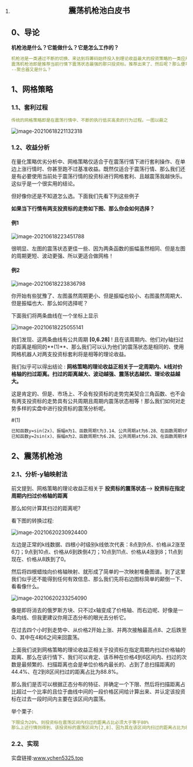 1. <center>
     <h2>
       震荡机枪池白皮书
     </h2>
   </center>

   ## 0、导论

   **机枪池是什么？它能做什么？它是怎么工作的？**

   

   ```yaml
   机枪池是一类通过不断的切换、来达到将筹码始终投入到理论收益最大的投资策略的一类应用程序、它对于提高用户收益是显而易见的、不同的机枪池通过其各自的推荐算法从而始终计算出理论收益最大的那支投资标。那么、震荡机枪池又是什么？
   震荡机枪池即是推荐当前行情下震荡状态最强的那只投资标。推荐出来了、然后呢？那么便可以通过网格策略不断套利、且理论收益将会是较高的、下面进入正题。
   --聚合器又是什么？
   ```

   ## 1、网格策略

   ### 1.1、套利过程

   ```yaml
   传统的网格策略即是在震荡行情中、不断的执行低买高卖的行为过程。一图以蔽之
   ```

   ![image-20210618221132318](https://gitee.com/yyy5325/smartpool/raw/master/imgs/%E7%BD%91%E6%A0%BC%E5%A5%97%E5%88%A9%E5%9B%BE.png)

   ### 1.2、收益分析

   在量化策略优劣分析中、网格策略仅适合于在震荡行情下进行套利操作、在单边上涨行情时、你甚至跑不过基准收益。既然仅适合于震荡行情、那么我们还是有必要使用当前处于震荡行情的投资标进行网格套利、且越震荡我越快乐。这似乎是一个很实用的结论。

   但好像你还是不知道怎么选。下面我们先看下列这些例子

   **如果当下行情有两支投资标的走势如下图、那么你会如何选择？**

   #### 例1

   ![image-20210618223451788](https://gitee.com/yyy5325/smartpool/raw/master/imgs/sin2x-sinx.png)

   很明显、左图的震荡状态更佳一些、因为两条函数的振幅虽然相同、但是左图的周期更短、波动更强、所以更适合做网格！

   #### 例2

   ![image-20210618223836798](https://gitee.com/yyy5325/smartpool/raw/master/imgs/sin2x-2sinx.png)

   你开始有些犹豫了、左图虽然周期更小、但是振幅也较小、右图虽然周期大、但是振幅也大、那么如何选择呢？

   下面我们将两条曲线在一个坐标上显示

   ![image-20210618225055141](https://gitee.com/yyy5325/smartpool/raw/master/imgs/%E5%90%88.png)

   我们发现、这两条曲线有公共周期 **[0,6.28]** ! 且在该周期内、他们对y轴扫过的距离是相同的**(1)**、那么我们可以认为他们的震荡状态是相同的、使用网格机器人对两支投资标套利将是相等的理论收益。

   我们似乎可以得出结论 : **网格策略的理论收益正相关于一定周期内、k线对价格轴的扫过距离。扫过的距离越大、波动越强、震荡状态越优、理论收益越大。**

   这是肯定的、但是、市场上、不会有投资标的走势完美契合三角函数、也不会有两支投资标的走势具有公共周期且周期内震荡状态相等！那么我们如何对走势多样的实盘中进行投资标的震荡分析呢。

   #(1)

   ```html
   已知函数y=sin(2x)、振幅m为1、函数周期t为3.14、公共周期at为6.28、在函数周期t内对y轴扫过的距离为 4 * m = 4、在公共周期at内对y轴扫过的距离为 8
   已知函数y=2sin(x)、振幅m为2、函数周期t为6.28、公共周期at为6.28、在函数周期t和公共周期at内对y轴扫过的距离为 4 * m = 8 
   ```

   ## 2、震荡机枪池

   ### 2.1、分析-y轴映射法

   前文提到、网格策略的理论收益正相关于  **投资标的震荡状态**—> **投资标在指定周期内扫过价格轴的距离**

   那么如何计算其扫过的距离呢?  

   看下图的转换过程:

   ![image-20210620230924400](https://gitee.com/yyy5325/smartpool/raw/master/imgs/%E4%B8%80%E6%AC%A1%E8%A1%8C%E6%83%85%E5%AF%B9y%E6%98%A0%E5%B0%84.png)

   左边是正常的k线数据、四根小时级别k线依次代表：8点到9点、价格从2涨至6刀；9点到10点、价格从6到跌倒4刀；10点到11点、价格从4涨到8；11点到现在、价格从8跌到了0。

   然后将四根蜡烛向价格轴映射、就形成了简单的一次映射堆叠图谱。到了这里我们似乎还不能得到任何有效信息、那么我们先将右边图标简单的颠倒一下、看看像什么。

   ![image-20210620233254090](https://gitee.com/yyy5325/smartpool/raw/master/imgs/%E4%BA%8C%E6%AC%A1%E6%AD%A3%E6%80%81%E6%9B%B2%E7%BA%BF%E5%BD%A2%E6%88%90.png)

   像是即将消去的俄罗斯方块、只不过x轴变成了价格轴、而右边呢、好像是一条均线、但我更建议你用正态分布的眼光去分析它。

   在过去四个小时到走势中、从价格2开始上涨、并两次接触最高点8、之后跌至0、其中在4和6之间来回震荡。

   上面我们说到网格策略的理论收益正相关于投资标在指定周期内扫过价格轴的距离、那么在该行情下、我们可以肯定、该币种在价格4到6区间内、扫过的次数是最频繁的、扫描距离也会是单位价格内最长的、占到了总扫描距离的44.4%、在2到8区间扫过的距离占比为88.8%。

   那么我们是否可以根据正态分布的特征、并确定一个下限、然后将扫描距离占比超过一个比率的且位于曲线中间的一段价格区间给计算出来、并认定该投资标在过去一段时间内主要在该区间内震荡。

   举个栗子:

   ```yaml
   下限设为20%、则投资标在震荡区间内扫过的距离占比必须大于等于80%
   那么上述行情则得到、该投资标的震荡区间为[2,8]、因为其在该区间内扫过的距离占比为88.8%、大于阙值80%。
   ```

   ### 2.2、实现

   实盘链接:www.ychen5325.top
